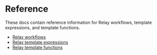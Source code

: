 # Reference

These docs contain reference information for Relay workflows, template expressions, and template functions.

- [Relay workflows](reference/relay-workflows.md)
- [Relay template expressions](reference/relay-expressions.md)
- [Relay template functions](reference/relay-functions.md)
